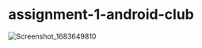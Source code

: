 # assignment-1-android-club

![Screenshot_1683649810](https://github.com/Jaswant-K/assignment-1-android-club/assets/133030030/972eedda-513f-4560-a7eb-911ab00b084a)
